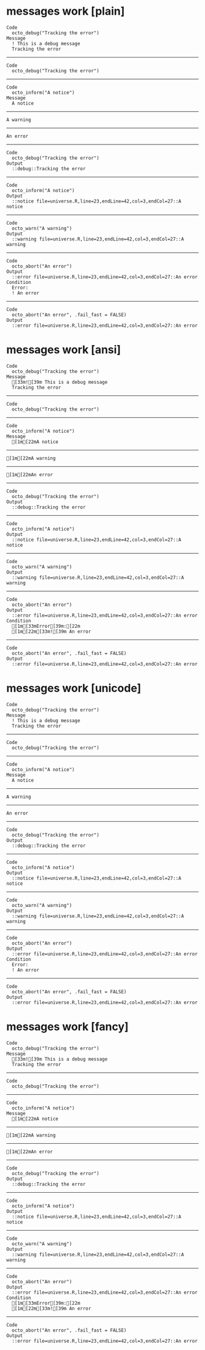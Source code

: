 # messages work [plain]

    Code
      octo_debug("Tracking the error")
    Message
      ! This is a debug message
      Tracking the error

---

    Code
      octo_debug("Tracking the error")

---

    Code
      octo_inform("A notice")
    Message
      A notice

---

    A warning

---

    An error

---

    Code
      octo_debug("Tracking the error")
    Output
      ::debug::Tracking the error

---

    Code
      octo_inform("A notice")
    Output
      ::notice file=universe.R,line=23,endLine=42,col=3,endCol=27::A notice

---

    Code
      octo_warn("A warning")
    Output
      ::warning file=universe.R,line=23,endLine=42,col=3,endCol=27::A warning

---

    Code
      octo_abort("An error")
    Output
      ::error file=universe.R,line=23,endLine=42,col=3,endCol=27::An error
    Condition
      Error:
      ! An error

---

    Code
      octo_abort("An error", .fail_fast = FALSE)
    Output
      ::error file=universe.R,line=23,endLine=42,col=3,endCol=27::An error

# messages work [ansi]

    Code
      octo_debug("Tracking the error")
    Message
      [33m![39m This is a debug message
      Tracking the error

---

    Code
      octo_debug("Tracking the error")

---

    Code
      octo_inform("A notice")
    Message
      [1m[22mA notice

---

    [1m[22mA warning

---

    [1m[22mAn error

---

    Code
      octo_debug("Tracking the error")
    Output
      ::debug::Tracking the error

---

    Code
      octo_inform("A notice")
    Output
      ::notice file=universe.R,line=23,endLine=42,col=3,endCol=27::A notice

---

    Code
      octo_warn("A warning")
    Output
      ::warning file=universe.R,line=23,endLine=42,col=3,endCol=27::A warning

---

    Code
      octo_abort("An error")
    Output
      ::error file=universe.R,line=23,endLine=42,col=3,endCol=27::An error
    Condition
      [1m[33mError[39m:[22m
      [1m[22m[33m![39m An error

---

    Code
      octo_abort("An error", .fail_fast = FALSE)
    Output
      ::error file=universe.R,line=23,endLine=42,col=3,endCol=27::An error

# messages work [unicode]

    Code
      octo_debug("Tracking the error")
    Message
      ! This is a debug message
      Tracking the error

---

    Code
      octo_debug("Tracking the error")

---

    Code
      octo_inform("A notice")
    Message
      A notice

---

    A warning

---

    An error

---

    Code
      octo_debug("Tracking the error")
    Output
      ::debug::Tracking the error

---

    Code
      octo_inform("A notice")
    Output
      ::notice file=universe.R,line=23,endLine=42,col=3,endCol=27::A notice

---

    Code
      octo_warn("A warning")
    Output
      ::warning file=universe.R,line=23,endLine=42,col=3,endCol=27::A warning

---

    Code
      octo_abort("An error")
    Output
      ::error file=universe.R,line=23,endLine=42,col=3,endCol=27::An error
    Condition
      Error:
      ! An error

---

    Code
      octo_abort("An error", .fail_fast = FALSE)
    Output
      ::error file=universe.R,line=23,endLine=42,col=3,endCol=27::An error

# messages work [fancy]

    Code
      octo_debug("Tracking the error")
    Message
      [33m![39m This is a debug message
      Tracking the error

---

    Code
      octo_debug("Tracking the error")

---

    Code
      octo_inform("A notice")
    Message
      [1m[22mA notice

---

    [1m[22mA warning

---

    [1m[22mAn error

---

    Code
      octo_debug("Tracking the error")
    Output
      ::debug::Tracking the error

---

    Code
      octo_inform("A notice")
    Output
      ::notice file=universe.R,line=23,endLine=42,col=3,endCol=27::A notice

---

    Code
      octo_warn("A warning")
    Output
      ::warning file=universe.R,line=23,endLine=42,col=3,endCol=27::A warning

---

    Code
      octo_abort("An error")
    Output
      ::error file=universe.R,line=23,endLine=42,col=3,endCol=27::An error
    Condition
      [1m[33mError[39m:[22m
      [1m[22m[33m![39m An error

---

    Code
      octo_abort("An error", .fail_fast = FALSE)
    Output
      ::error file=universe.R,line=23,endLine=42,col=3,endCol=27::An error

